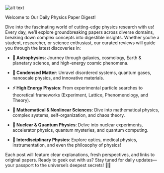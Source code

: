 ![alt text](wallhaven-7pklje_3440x1440.png)

Welcome to Our Daily Physics Paper Digest! 

Dive into the fascinating world of cutting-edge physics research with us! Every day, we’ll explore groundbreaking papers across diverse domains, breaking down complex concepts into digestible insights. Whether you’re a student, researcher, or science enthusiast, our curated reviews will guide you through the latest discoveries in:


- **🌟 Astrophysics**: Journey through galaxies, cosmology, Earth & planetary science, and high-energy cosmic phenomena.

- ​**🔬 Condensed Matter**: Unravel disordered systems, quantum gases, nanoscale physics, and innovative materials.

- ​**⚡ High Energy Physics**: From experimental particle searches to theoretical frameworks (Experiment, Lattice, Phenomenology, and Theory).

- ​**📐 Mathematical & Nonlinear Sciences**: Dive into mathematical physics, complex systems, self-organization, and chaos theory.

- ​**🧪 Nuclear & Quantum Physics**: Delve into nuclear experiments, accelerator physics, quantum mysteries, and quantum computing.

- **​🌌 Interdisciplinary Physics**: Explore optics, medical physics, instrumentation, and even the philosophy of physics!

Each post will feature clear explanations, fresh perspectives, and links to original papers. Ready to geek out with us? Stay tuned for daily updates—your passport to the universe’s deepest secrets! 🔭✨



